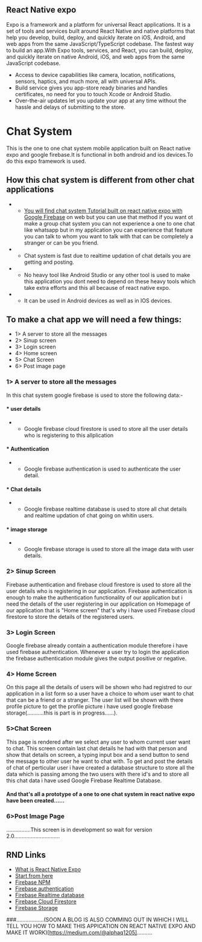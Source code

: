 ## React Native expo
Expo is a framework and a platform for universal React applications. It is a set of tools and services built around React Native and native platforms that help you develop, build, deploy, and quickly iterate on iOS, Android, and web apps from the same JavaScript/TypeScript codebase.
The fastest way to build an app.With Expo tools, services, and React, you can build, deploy, and quickly iterate on native Android, iOS, and web apps from the same JavaScript codebase.
* Access to device capabilities like camera, location, notifications, sensors, haptics, and much more, all with universal APIs.
* Build service gives you app-store ready binaries and handles certificates, no need for you to touch Xcode or Android Studio.
* Over-the-air updates let you update your app at any time without the hassle and delays of submitting to the store.

# Chat System
This is the one to one chat system mobile application built on React native expo and google firebase.It is functional in both android and ios devices.To do this expo framework is used.

## How this chat system is different from other chat applications
* - [You will find chat system Tutorial built on react native expo with Google Firebase](https://blog.expo.io/how-to-build-a-chat-app-with-react-native-3ef8604ebb3c) on web but you can use that method  if you want ot make a group chat system you can not experience a one to one chat like whatsapp but in my application you can experience that feature you can talk to whom you want to talk with that can be completely a stranger or can be you friend.
* - Chat system is fast due to realtime updation of chat details you are getting and posting.
* - No heavy tool like Android Studio or any other tool is used to make this application you dont need to depend on these heavy tools which take extra efforts and this all because of react native expo.
* - It can be used in Android devices as well as in IOS devices.


## To make a chat app we will need a few things:
* 1> A server to store all the messages 
* 2> Sinup screen
* 3> Login screen
* 4> Home screen
* 5> Chat Screen
* 6> Post image page

### 1> A server to store all the messages
In this chat system google firebase is used to store the following data:-
#### * user details
* - Google firebase cloud firestore is used to store all the user details who is registering to this allplication
#### * Authentication
* - Google firebase authentication is used to authenticate the user detail.
#### * Chat details
* - Google firebase realtime database is used to store all chat details and realtime updation of chat going on whitin users.
#### * image storage
* - Google firebase storage is used to store all the image data with user details.

### 2> Sinup Screen
Firebase authentication and firebase cloud firestore is used to store all the user details who is registering in our application.
Firebase authentication is enough to make the authentication functionality of our application but i need the details of the user registering in our application on Homepage of our application that is "Home screen"  that's why i have used Firebase cloud firestore to store the details of the registered users.

### 3> Login Screen
Google firebase already contain a authentication module therefore i have used firebase authentication. Whenever a user try to login the application the firebase authentication module gives the output positive or negative.

### 4> Home Screen
On this page all the details of users will be shown who had registred to our application in a list form so a user have a choice to whom user want to chat that can be a friend or a stranger. The user list will be shown with there profile picture to get the profile picture i have used google firebase storage(...........this is part is in progress......).

### 5>Chat Screen
This page is rendered after we select any user to whom current user want to chat. This screen contain last chat details he had with that person and show that details on screen, a typing input box and a send button to send the message to other user he want to chat with. To get and post the details of chat of perticular user i have created a database structure to store all the data which is passing among the two users with there id's and to store all this chat data i have used Google Firebase Realtime Database.
#### And that's all a prototype of a one to one chat system in react native expo have been created...... 

### 6>Post Image Page
................This screen is in development so wait for version 2.0..............................

## RND Links
* [What is React Native Expo](https://docs.expo.io/versions/latest/)
* [Start from here](https://console.firebase.google.com/u/0/)
* [Firebase NPM](https://www.npmjs.com/package/firebase)
* [Firebase authentication](https://firebase.google.com/docs/auth)
* [Firebase Realtime database](https://firebase.google.com/docs/database)
* [Firebase Cloud Firestore ](https://firebase.google.com/docs/firestore)
* [Firebase Storage](https://firebase.google.com/docs/storage)

###..................(SOON A BLOG IS ALSO COMMING OUT IN WHICH I WILL TELL YOU HOW TO MAKE THIS APPICATION ON REACT NATIVE EXPO AND MAKE IT WORK)[https://medium.com/@alphaq1205]..........
